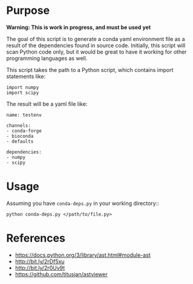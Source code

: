 # Purpose

**Warning: This is work in progress, and must be used yet**

The goal of this script is to generate a conda yaml environment file
as a result of the dependencies found in source code. Initially, this 
script will scan Python code only, but it would be great to have it 
working for other programming languages as well.

This script takes the path to a Python script, which contains import 
statements like:

    import numpy
    import scipy

The result will be a yaml file like:

    name: testenv
    
    channels:
    - conda-forge
    - bioconda
    - defaults

    dependencies:
    - numpy
    - scipy

# Usage

Assuming you have `conda-deps.py` in your working directory::

    python conda-deps.py </path/to/file.py>

# References

* https://docs.python.org/3/library/ast.html#module-ast
* http://bit.ly/2rDf5xu
* http://bit.ly/2r0Uv9t
* https://github.com/titusjan/astviewer

